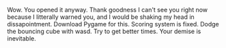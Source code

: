 Wow. You opened it anyway. Thank goodness I can't see you right now because I litterally warned you, and I would be shaking my head in dissapointment. 
Download Pygame for this.
Scoring system is fixed.
Dodge the bouncing cube with wasd.
Try to get better times.
Your demise is inevitable.
